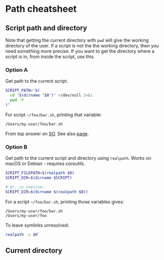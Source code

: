# Path cheatsheet

## Script path and directory

Note that getting the current directory with `pwd` will give the working directory of the user. If a script is not the the working directory, then you need something more precise. If you want to get the directory where a script is in, from inside the script, use this.  

### Option A

Get path to the current script.

```sh
SCRIPT_PATH="$(
  cd "$(dirname "$0")" >/dev/null 2>&1
  pwd -P
)"
```

For script `~/foo/bar.sh`, printing that variable:

```
/Users/my-user/foo/bar.sh
```

From top answer on [SO](https://stackoverflow.com/questions/4774054/reliable-way-for-a-bash-script-to-get-the-full-path-to-itself/4774063). See also [page](http://mywiki.wooledge.org/BashFAQ/028).

### Option B

Get path to the current script and directory using `realpath`. Works on macOS or Debian - requires *coreutils*.

```sh
SCRIPT_FILEPATH=$(realpath $0)
SCRIPT_DIR=$(dirname $SCRIPT)

# Or, in oneline:
SCRIPT_DIR=$(dirname $(realpath $0))
```

For a script `~/foo/bar.sh`, printing those variables gives:

```
/Users/my-user/foo/bar.sh
/Users/my-user/foo
```

To leave symlinks unresolved: 

```sh
realpath -s $0`
```

## Current directory
<!--stackedit_data:
eyJoaXN0b3J5IjpbLTE2OTUwMTQxMDcsLTEwNTE5NjA2NTksLT
E2OTQ2NjM3MzVdfQ==
-->